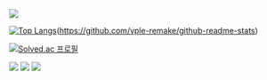
<img src="https://capsule-render.vercel.app/api?type=waving&color=gradient&height=200&section=header&text=kan&fontSize=90" />
<br>


[![Top Langs](https://github-readme-stats.vercel.app/api/top-langs/?username=dlrghks2090&vple-remake&layout=compact)](https://github.com/dlrghks2090/github-readme-stats)(https://github.com/vple-remake/github-readme-stats)



[![Solved.ac
프로필](http://mazassumnida.wtf/api/mini/generate_badge?boj=dlrghks2090)](https://solved.ac/dlrghks2090)
<br>


<img src="https://img.shields.io/badge/Python-6666FF?style=flat-square&logo=firebase&logoColor=white"/> <img src="https://img.shields.io/badge/Java-CC3333?style=flat-square&logo=firebase&logoColor=white"/> <img src="https://img.shields.io/badge/Spring-009900?style=flat-square&logo=firebase&logoColor=white"/>
